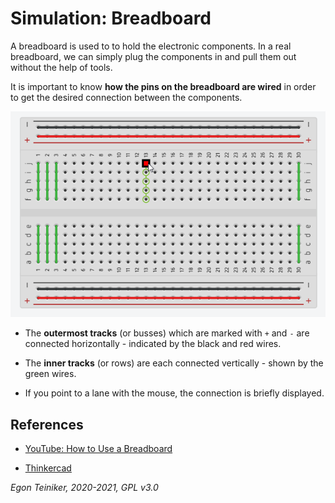 # Simulation: Breadboard

A breadboard is used to to hold the electronic components.
In a real breadboard, we can simply plug the components in and pull them out without the help of tools.

It is important to know **how the pins on the breadboard are wired** in order to get the desired connection between the components.

![Breadboard](breadboard.png)

* The **outermost tracks** (or busses) which are marked with `+` and `-` are connected horizontally - indicated by the black and red wires.

* The **inner tracks** (or rows) are each connected vertically - shown by the green wires.

* If you point to a lane with the mouse, the connection is briefly displayed.


## References

* [YouTube: How to Use a Breadboard](https://youtu.be/6WReFkfrUIk)

* [Thinkercad](https://www.tinkercad.com/)

*Egon Teiniker, 2020-2021, GPL v3.0* 

